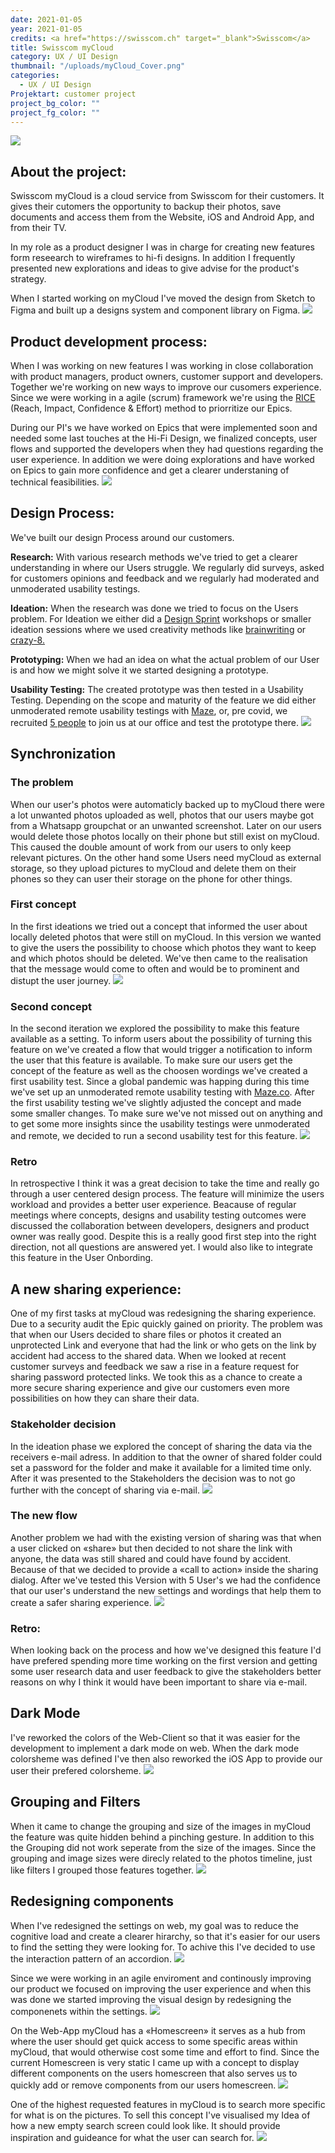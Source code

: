 ```yaml
---
date: 2021-01-05
year: 2021-01-05
credits: <a href="https://swisscom.ch" target="_blank">Swisscom</a>
title: Swisscom myCloud
category: UX / UI Design
thumbnail: "/uploads/myCloud_Cover.png"
categories:
  - UX / UI Design
Projektart: customer project
project_bg_color: ""
project_fg_color: ""
---
```


![](/uploads/myCloud_Web_Mobile.png)

## About the project:

Swisscom myCloud is a cloud service from Swisscom for their customers. It gives their cutomers the opportunity to backup their photos, save documents and access them from the Website, iOS and Android App, and from their TV.

In my role as a product designer I was in charge for creating new features form reseearch to wireframes to hi-fi designs. In addition I frequently presented new explorations and ideas to give advise for the product's strategy.

When I started working on myCloud I've moved the design from Sketch to Figma and built up a designs system and component library on Figma.
![](/uploads/myCloud_iOS_Design_System.png)

## Product development process:

When I was working on new features I was working in close collaboration with product managers, product owners, customer support and developers. Together we're working on new ways to improve our cusomers experience. Since we were working in a agile (scrum) framework we're using the <a href="https://medium.com/swlh/rice-scoring-model-for-prioritisation-88d879bfbac0" target="_blank"> RICE</a> (Reach, Impact, Confidence & Effort) method to priorritize our Epics.

During our PI's we have worked on Epics that were implemented soon and needed some last touches at the Hi-Fi Design, we finalized concepts, user flows and supported the developers when they had questions regarding the user experience. In addition we were doing explorations and have worked on Epics to gain more confidence and get a clearer understaning of technical feasibilities.
![](/uploads/myCloud_Product_Dev_Process.png)

## Design Process:

We've built our design Process around our customers.

**Research:** With various research methods we've tried to get a clearer understanding in where our Users struggle. We regularly did surveys, asked for customers opinions and feedback and we regularly had moderated and unmoderated usability testings.

**Ideation:** When the research was done we tried to focus on the Users problem. For Ideation we either did a <a href="https://medium.com/productschool/google-design-sprint-a-beginner-guide-835301d2d301" target="_blank">Design Sprint</a> workshops or smaller ideation sessions where we used creativity methods like <a href="https://medium.com/@jdmeier/how-to-use-brainwriting-to-generate-more-ideas-41c68ade07be" target="_blank">brainwriting</a> or <a href="https://www.youtube.com/watch?v=yz4g87XapQ0" target="_blank"> crazy-8.</a>

**Prototyping:** When we had an idea on what the actual problem of our User is and how we might solve it we started designing a prototype.

**Usability Testing:** The created prototype was then tested in a Usability Testing. Depending on the scope and maturity of the feature we did either unmoderated remote usability testings with <a href="https://maze.co/" target="_blank">Maze</a>, or, pre covid, we recruited <a href="https://www.nngroup.com/articles/why-you-only-need-to-test-with-5-users/" target="_blank"> 5 people</a> to join us at our office and test the prototype there.
![](/uploads/myCloud_Human_Centered_Process.png)

## Synchronization
### The problem
When our user's photos were automaticly backed up to myCloud there were a lot unwanted photos uploaded as well, photos that our users maybe got from a Whatsapp groupchat or an unwanted screenshot. Later on our users would delete those photos locally on their phone but still exist on myCloud. This caused the double amount of work from our users to only keep relevant pictures. On the other hand some Users need myCloud as external storage, so they upload pictures to myCloud and delete them on their phones so they can user their storage on the phone for other things.

### First concept
In the first ideations we tried out a concept that informed the user about locally deleted photos that were still on myCloud. In this version we wanted to give the users the possibility to choose which photos they want to keep and which photos should be deleted.
We've then came to the realisation that the message would come to often and would be to prominent and distupt the user journey.
![](/uploads/myCloud_DeletePropagation.png)

### Second concept
In the second iteration we explored the possibility to make this feature available as a setting. To inform users about the possibility of turning this feature on we've created a flow that would trigger a notification to inform the user that this feature is available. To make sure our users get the concept of the feature as well as the choosen wordings we've created a first usability test. Since a global pandemic was happing during this time we've set up an unmoderated remote usability testing with <a href="https://maze.co/" target="_blank">Maze.co</a>. After the first usability testing we've slightly adjusted the concept and made some smaller changes. To make sure we've not missed out on anything and to get some more insights since the usability testings were unmoderated and remote, we decided to run a second usability test for this feature.
![](/uploads/myCloud_DeletePropagation2.png)

### Retro
In retrospective I think it was a great decision to take the time and really go through a user centered design process. The feature will minimize the users workload and provides a better user experience. Beacause of regular meetings where concepts, designs and usability testing outcomes were discussed the collaboration between developers, designers and product owner was really good. Despite this is a really good first step into the right direction, not all questions are answered yet. I would also like to integrate this feature in the User Onbording.

## A new sharing experience:
One of my first tasks at myCloud was redesigning the sharing experience. Due to a security audit the Epic quickly gained on priority. The problem was that when our Users decided to share files or photos it created an unprotected Link and everyone that had the link or who gets on the link by accident had access to the shared data. When we looked at recent customer surveys and feedback we saw a rise in a feature request for sharing password protected links. We took this as a chance to create a more secure sharing experience and give our customers even more possibilities on how they can share their data.

### Stakeholder decision
In the ideation phase we explored the concept of sharing the data via the receivers e-mail adress. In addition to that the owner of shared folder could set a password for the folder and make it available for a limited time only. After it was presented to the Stakeholders the decision was to not go further with the concept of sharing via e-mail. 
![](/uploads/myCloud_Sharing1.png)

### The new flow 
Another problem we had with the existing version of sharing was that when a user clicked on «share» but then decided to not share the link with anyone, the data was still shared and could have found by accident. Because of that we decided to provide a «call to action» inside the sharing dialog. After we've tested this Version with 5 User's we had the confidence that our user's understand the new settings and wordings that help them to create a safer sharing experience.
![](/uploads/myCloud_Sharing2.png)

### Retro:
When looking back on the process and how we've designed this feature I'd have prefered spending more time working on the first version and getting some user research data and user feedback to give the stakeholders better reasons on why I think it would have been important to share via e-mail.

## Dark Mode
I've reworked the colors of the Web-Client so that it was easier for the development to implement a dark mode on web. When the dark mode colorsheme was defined I've then also reworked the iOS App to provide our user their prefered colorsheme.
![](/uploads/myCloud_Colorshemes.png)

## Grouping and Filters
When it came to change the grouping and size of the images in myCloud the feature was quite hidden behind a pinching gesture. In addition to this the Grouping did not work seperate from the size of the images. Since the grouping and image sizes were direcly related to the photos timeline, just like filters I grouped those features together.
![](/uploads/myCloud_ViewFilter_Flow.png)

## Redesigning components
When I've redesigned the settings on web, my goal was to reduce the cognitive load and create a clearer hirarchy, so that it's easier for our users to find the setting they were looking for. To achive this I've decided to use the interaction pattern of an accordion.
![](/uploads/myCloud_SettingsAccoridon.png)

Since we were working in an agile enviroment and continously improving our product we focused on improving the user experience and when this was done we started improving the visual design by redesigning the componenets within the settings.
![](/uploads/myCloud_SettingsComponents.png)

On the Web-App myCloud has a «Homescreen» it serves as a hub from where the user should get quick access to some specific areas within myCloud, that would otherwise cost some time and effort to find. Since the current Homescreen is very static I came up with a concept to display different components on the users homescreen that also serves us to quickly add or remove components from our users homescreen. 
![](/uploads/myCloud_Home_Redesign.png)

One of the highest requested features in myCloud is to search more specific for what is on the pictures. To sell this concept I've visualised my Idea of how a new empty search screen could look like. It should provide inspiration and guideance for what the user can search for.
![](/uploads/myCloud_SearchRedesign.png)


